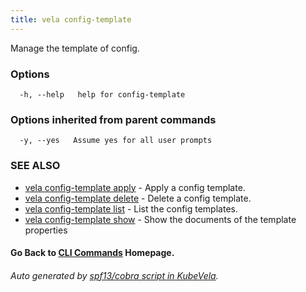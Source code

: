 ```yaml
---
title: vela config-template
---
```


Manage the template of config.

### Options

```
  -h, --help   help for config-template
```

### Options inherited from parent commands

```
  -y, --yes   Assume yes for all user prompts
```

### SEE ALSO


* [vela config-template apply](vela_config-template_apply)	 - Apply a config template.
* [vela config-template delete](vela_config-template_delete)	 - Delete a config template.
* [vela config-template list](vela_config-template_list)	 - List the config templates.
* [vela config-template show](vela_config-template_show)	 - Show the documents of the template properties

#### Go Back to [CLI Commands](vela) Homepage.


###### Auto generated by [spf13/cobra script in KubeVela](https://github.com/kubevela/kubevela/tree/master/hack/docgen).
